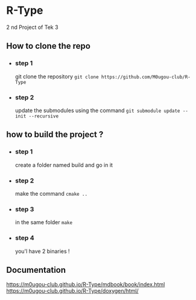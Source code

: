 # R-Type
2 nd Project of Tek 3

## How to clone the repo
- ### step 1
    git clone the repository `git clone https://github.com/M0ugou-club/R-Type`
- ### step 2
    update the submodules using the command `git submodule update --init --recursive`


## how to build the project ?
- ### step 1
   create a folder named build and go in it
- ### step 2
    make the command `cmake ..`
- ### step 3
    in the same folder `make`
- ### step 4
    you'l have 2 binaries !


## Documentation

https://m0ugou-club.github.io/R-Type/mdbook/book/index.html
https://m0ugou-club.github.io/R-Type/doxygen/html/